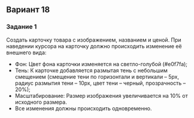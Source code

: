 ## Вариант 18
### Задание 1
Создать карточку товара с изображением, названием и ценой. При
наведении курсора на карточку должно происходить изменение её внешнего
вида:
- Фон: Цвет фона карточки изменяется на светло-голубой (#e0f7fa);
- Тень: К карточке добавляется размытая тень с небольшим смещением
(смещение тени по горизонтали и вертикали – 5px, радиус размытия тени
– 10px, цвет тени – черный, прозрачность – 20%);
- Масштабирование: Размер изображения увеличивается на 10% от
исходного размера.
- Все изменения должны происходить одновременно.
